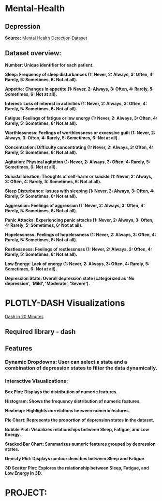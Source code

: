 # Mental-Health
## Depression
 **Source:** [Mental Health Detection Dataset](https://www.kaggle.com/datasets/hamjashaikh/mental-health-detection-dataset)

## Dataset overview: 
**Number: Unique identifier for each patient.**

**Sleep: Frequency of sleep disturbances (1: Never, 2: Always, 3: Often, 4: Rarely, 5: Sometimes, 6: Not at all).**

**Appetite: Changes in appetite (1: Never, 2: Always, 3: Often, 4: Rarely, 5: Sometimes, 6: Not at all).**

**Interest: Loss of interest in activities (1: Never, 2: Always, 3: Often, 4: Rarely, 5: Sometimes, 6: Not at all).**

**Fatigue: Feelings of fatigue or low energy (1: Never, 2: Always, 3: Often, 4: Rarely, 5: Sometimes, 6: Not at all).**

**Worthlessness: Feelings of worthlessness or excessive guilt (1: Never, 2: Always, 3: Often, 4: Rarely, 5: Sometimes, 6: Not at all).**

**Concentration: Difficulty concentrating (1: Never, 2: Always, 3: Often, 4: Rarely, 5: Sometimes, 6: Not at all).**

**Agitation: Physical agitation (1: Never, 2: Always, 3: Often, 4: Rarely, 5: Sometimes, 6: Not at all).**

**Suicidal Ideation: Thoughts of self-harm or suicide (1: Never, 2: Always, 3: Often, 4: Rarely, 5: Sometimes, 6: Not at all).**

**Sleep Disturbance: Issues with sleeping (1: Never, 2: Always, 3: Often, 4: Rarely, 5: Sometimes, 6: Not at all).**

**Aggression: Feelings of aggression (1: Never, 2: Always, 3: Often, 4: Rarely, 5: Sometimes, 6: Not at all).**

**Panic Attacks: Experiencing panic attacks (1: Never, 2: Always, 3: Often, 4: Rarely, 5: Sometimes, 6: Not at all).**

**Hopelessness: Feelings of hopelessness (1: Never, 2: Always, 3: Often, 4: Rarely, 5: Sometimes, 6: Not at all).**

**Restlessness: Feelings of restlessness (1: Never, 2: Always, 3: Often, 4: Rarely, 5: Sometimes, 6: Not at all).**

**Low Energy: Lack of energy (1: Never, 2: Always, 3: Often, 4: Rarely, 5: Sometimes, 6: Not at all).**

**Depression State: Overall depression state (categorized as 'No depression', 'Mild', 'Moderate', 'Severe').**

# PLOTLY-DASH Visualizations
[Dash in 20 Minutes](https://dash.plotly.com/tutorial)
## Required library - dash
## Features
### Dynamic Dropdowns: User can select a state and a combination of depression states to filter the data dynamically.
### Interactive Visualizations:
**Box Plot: Displays the distribution of numeric features.**

**Histogram: Shows the frequency distribution of numeric features.**

**Heatmap: Highlights correlations between numeric features.**

**Pie Chart: Represents the proportion of depression states in the dataset.**

**Bubble Plot: Visualizes relationships between Sleep, Fatigue, and Low Energy.**

**Stacked Bar Chart: Summarizes numeric features grouped by depression states.**

**Density Plot: Displays contour densities between Sleep and Fatigue.**

**3D Scatter Plot: Explores the relationship between Sleep, Fatigue, and Low Energy in 3D.**

# PROJECT:
